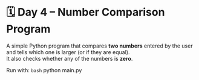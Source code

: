 # 🗓️ Day 4 – Number Comparison Program

A simple Python program that compares **two numbers** entered by the user  
and tells which one is larger (or if they are equal).  
It also checks whether any of the numbers is **zero**.

Run with:
```bash```
python main.py
